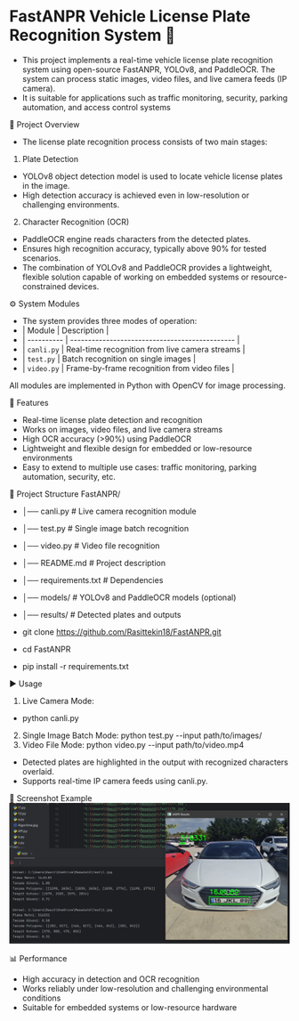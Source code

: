 # FastANPR Vehicle License Plate Recognition System 🚗

- This project implements a real-time vehicle license plate recognition system using open-source FastANPR, YOLOv8, and PaddleOCR. The system can process static images, video files, and live camera feeds (IP camera).
- It is suitable for applications such as traffic monitoring, security, parking automation, and access control systems 

📝 Project Overview 
- The license plate recognition process consists of two main stages:
1. Plate Detection
 - YOLOv8 object detection model is used to locate vehicle license plates in the image.
 - High detection accuracy is achieved even in low-resolution or challenging environments.
2. Character Recognition (OCR)
  - PaddleOCR engine reads characters from the detected plates.
  - Ensures high recognition accuracy, typically above 90% for tested scenarios.
- The combination of YOLOv8 and PaddleOCR provides a lightweight, flexible solution capable of working on embedded systems or resource-constrained devices.

⚙️ System Modules
- The system provides three modes of operation:
- | Module     | Description                                    |
- | ---------- | ---------------------------------------------- |
- | `canli.py` | Real-time recognition from live camera streams |
- | `test.py`  | Batch recognition on single images             |
- | `video.py` | Frame-by-frame recognition from video files    |

All modules are implemented in Python with OpenCV for image processing.


🚀 Features
- Real-time license plate detection and recognition
- Works on images, video files, and live camera streams
- High OCR accuracy (>90%) using PaddleOCR
- Lightweight and flexible design for embedded or low-resource environments
- Easy to extend to multiple use cases: traffic monitoring, parking automation, security, etc.


📂 Project Structure
FastANPR/
- │── canli.py           # Live camera recognition module
- │── test.py            # Single image batch recognition
- │── video.py           # Video file recognition
- │── README.md          # Project description
- │── requirements.txt   # Dependencies
- │── models/            # YOLOv8 and PaddleOCR models (optional)
- │── results/           # Detected plates and outputs

- git clone https://github.com/Rasittekin18/FastANPR.git
- cd FastANPR
- pip install -r requirements.txt

▶️ Usage
1. Live Camera Mode:
- python canli.py
2. Single Image Batch Mode:
python test.py --input path/to/images/
3. Video File Mode:
python video.py --input path/to/video.mp4

- Detected plates are highlighted in the output with recognized characters overlaid.
- Supports real-time IP camera feeds using canli.py.

📸 Screenshot Example 
![FastANPR--Real-Time-License-Plate-Recognition in Action](Screenshot_1.jpg)



📊 Performance
- High accuracy in detection and OCR recognition
- Works reliably under low-resolution and challenging environmental conditions
- Suitable for embedded systems or low-resource hardware 














